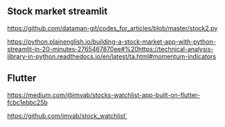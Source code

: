 ## Stock market streamlit 
https://github.com/dataman-git/codes_for_articles/blob/master/stock2.py

https://python.plainenglish.io/building-a-stock-market-app-with-python-streamlit-in-20-minutes-2765467870ee#%20https://technical-analysis-library-in-python.readthedocs.io/en/latest/ta.html#momentum-indicators

## Flutter 
https://medium.com/@imvab/stocks-watchlist-app-built-on-flutter-fcbc1ebbc25b

https://github.com/imvab/stock_watchlist`